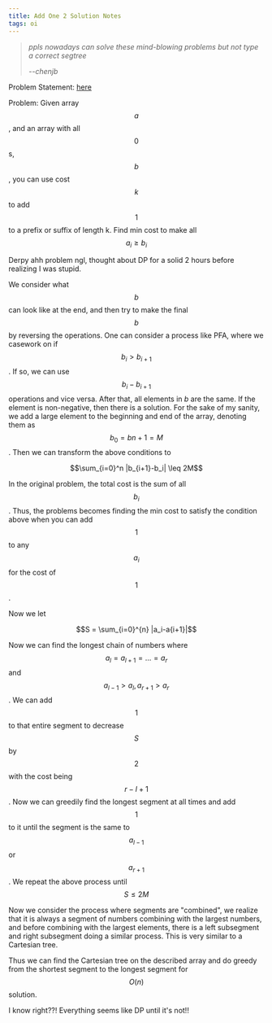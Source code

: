 ```yaml
---
title: Add One 2 Solution Notes
tags: oi
---
```


> *ppls nowadays can solve these mind-blowing problems but not type a correct segtree*
> 
> *--<cite>chenjb</cite>*


Problem Statement: [here](https://qoj.ac/problem/8542)

Problem: Given array $$a$$, and an array with all $$0$$ s, $$b$$, you can use cost $$k$$ to add $$1$$ to a prefix or suffix of length k. Find min cost to make all $$a_i \geq b_i$$

Derpy ahh problem ngl, thought about DP for a solid 2 hours before realizing I was stupid.

We consider what $$b$$ can look like at the end, and then try to make the final $$b$$ by reversing the operations. One can consider a process like PFA, where we casework on if $$b_i>b_{i+1}$$. If so, we can use $$b_i - b_{i+1}$$ operations and vice versa. After that, all elements in $b$ are the same. If the element is non-negative, then there is a solution. For the sake of my sanity, we add a large element to the beginning and end of the array, denoting them as $$b_0=b{n+1}=M$$. Then we can transform the above conditions to 

$$\sum_{i=0}^n |b_{i+1}-b_i| \leq 2M$$

In the original problem, the total cost is the sum of all $$b_i$$. Thus, the problems becomes finding the min cost to satisfy the condition above when you can add $$1$$ to any $$a_i$$ for the cost of $$1$$.

Now we let 

$$S = \sum_{i=0}^{n} |a_i-a{i+1}|$$

Now we can find the longest chain of numbers where $$a_l=a_{l+1}=\ldots=a_r$$ and $$a_{l-1}>a_l, a_{r+1}>a_r$$. We can add $$1$$ to that entire segment to decrease $$S$$ by $$2$$ with the cost being $$r-l+1$$. Now we can greedily find the longest segment at all times and add $$1$$ to it until the segment is the same to $$a_{l-1}$$ or $$a_{r+1}$$. We repeat the above process until $$S \leq 2M$$

Now we consider the process where segments are "combined", we realize that it is always a segment of numbers combining with the largest numbers, and before combining with the largest elements, there is a left subsegment and right subsegment doing a similar process. This is very similar to a Cartesian tree.

Thus we can find the Cartesian tree on the described array and do greedy from the shortest segment to the longest segment for $$O(n)$$ solution.

I know right??! Everything seems like DP until it's not!!
